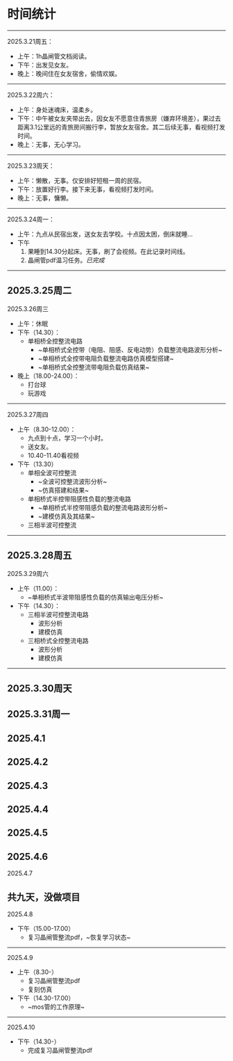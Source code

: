 # 时间统计
--- 
2025.3.21周五：
  * 上午：1h晶闸管文档阅读。
  * 下午：出发见女友。
  * 晚上：晚间住在女友宿舍，偷情欢娱。
---
2025.3.22周六：
  * 上午：身处迷魂床，温柔乡。
  * 下午：中午被女友夹带出去，因女友不愿意住青旅房（嫌弃环境差），果过去距离3.1公里远的青旅房间搬行李，暂放女友宿舍。其二后续无事，看视频打发时间。
  * 晚上：无事，无心学习。
---
2025.3.23周天：
  * 上午：懒散，无事。仅安排好短租一周的民宿。
  * 下午：放置好行李。接下来无事，看视频打发时间。
  * 晚上：无事，慵懒。
--- 
2025.3.24周一：
  * 上午：九点从民宿出发，送女友去学校。十点因太困，倒床就睡...
  * 下午
     1. 果睡到14.30分起床。无事，刷了会视频。在此记录时间线。
     2. 晶闸管pdf温习任务。*已完成*
 ---
 2025.3.25周二
 ---
 2025.3.26周三
  * 上午：休眠
  * 下午（14.30）：
     * 单相桥全控整流电路
       * ~单相桥式全控带（电阻、阻感、反电动势）负载整流电路波形分析~
       * ~单相桥式全控带电阻负载整流电路仿真模型搭建~
       * ~单相桥式全控整流带电阻负载仿真结果~
  * 晚上（18.00-24.00）：
    * 打台球
    * 玩游戏
 ---
 2025.3.27周四
  * 上午（8.30-12.00）：
    * 九点到十点，学习一个小时。
    * 送女友。
    * 10.40-11.40看视频
  * 下午（13.30）
    * 单相全波可控整流
      * ~全波可控整流波形分析~
      * ~仿真搭建和结果~
    * 单相桥式半控带阻感性负载的整流电路
      * ~单相桥式半控带阻感负载的整流电路波形分析~
      * ~建模仿真及其结果~
    * 三相半波可控整流
 ---
 2025.3.28周五
 ---
 2025.3.29周六
  * 上午（11.00）：
    * ~单相桥式半波带阻感性负载的仿真输出电压分析~
  * 下午（14.30）：
    * 三相半波可控整流电路
      * 波形分析
      * 建模仿真
    * 三相桥式全控整流电路
      * 波形分析
      * 建模仿真
  ---
  2025.3.30周天
  ---
  2025.3.31周一
  ---
  2025.4.1
  ---
  2025.4.2
  ---
  2025.4.3
  ---
  2025.4.4
  ---
  2025.4.5
  ---
  2025.4.6
  ---
  2025.4.7
  
  共九天，没做项目
  ---
  2025.4.8
  * 下午（15.00-17.00）
    * 复习晶闸管整流pdf，~恢复学习状态~
  ---
  2025.4.9
  * 上午（8.30-）
    * 复习晶闸管整流pdf
    * 复刻仿真
  * 下午（14.30-17.00）
    * ~mos管的工作原理~
  ---
  2025.4.10
  * 下午（14.30-）
    * 完成复习晶闸管整流pdf
